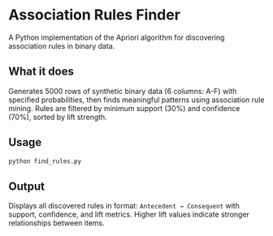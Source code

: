 # Association Rules Finder

A Python implementation of the Apriori algorithm for discovering association rules in binary data.

## What it does
Generates 5000 rows of synthetic binary data (6 columns: A-F) with specified probabilities, then finds meaningful patterns using association rule mining. Rules are filtered by minimum support (30%) and confidence (70%), sorted by lift strength.

## Usage
```bash
python find_rules.py
```

## Output
Displays all discovered rules in format: `Antecedent → Consequent` with support, confidence, and lift metrics. Higher lift values indicate stronger relationships between items.
